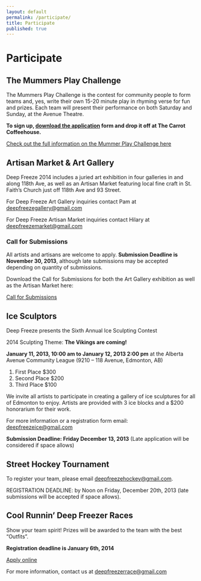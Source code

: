 ```yaml
---
layout: default
permalink: /participate/
title: Participate
published: true
---
```


# Participate

## The Mummers Play Challenge

The Mummers Play Challenge is the contest for community people to form teams and, yes, write their own 15-20 minute play in rhyming verse for fun and prizes. Each team will present their performance on both Saturday and Sunday, at the Avenue Theatre.

**To sign up, [download the application](/wp-content/uploads/2012/12/AAMCEntryForm.pdf) form and drop it off at The Carrot Coffeehouse.**

[Check out the full information on the Mummer Play Challenge here](whats-on/mummers/)

## Artisan Market & Art Gallery

Deep Freeze 2014 includes a juried art exhibition in four galleries in and along 118th Ave, as well as an Artisan Market featuring local fine craft in St. Faith’s Church just off 118th Ave and 93 Street.

For Deep Freeze Art Gallery inquiries contact Pam at <deepfreezegallery@gmail.com>

For Deep Freeze Artisan Market inquiries contact Hilary at <deepfreezemarket@gmail.com>

### Call for Submissions

All artists and artisans are welcome to apply. **Submission Deadline is November 30, 2013**, although late submissions may be accepted depending on quantity of submissions.

Download the Call for Submissions for both the Art Gallery exhibition as well as the Artisan Market here:

[Call for Submissions](/wp-content/uploads/2012/12/Deep-Freeze-2013-Call-to-Enter.pdf)

## Ice Sculptors

Deep Freeze presents the Sixth Annual Ice Sculpting Contest

2014 Sculpting Theme: **The Vikings are coming!**

**January 11, 2013, 10:00 am to January 12, 2013 2:00 pm** at the Alberta Avenue Community League (9210 – 118 Avenue, Edmonton, AB)

1. First Place $300
1. Second Place $200
1. Third Place $100

We invite all artists to participate in creating a gallery of ice sculptures for all of Edmonton to enjoy. Artists are provided with 3 ice blocks and a $200 honorarium for their work.

For more information or a registration form email: <deepfreezeice@gmail.com>

**Submission Deadline: Friday December 13, 2013** (Late application will be considered if space allows)

## Street Hockey Tournament

To register your team, please email <deepfreezehockey@gmail.com>.

REGISTRATION DEADLINE: by Noon on Friday, December 20th, 2013 (late submissions will be accepted if space allows).

## Cool Runnin’ Deep Freezer Races

Show your team spirit! Prizes will be awarded to the team with the best “Outfits”.

**Registration deadline is January 6th, 2014**

[Apply online](/get-involved/participate/cool-runnin-race/)

For more information, contact us at <deepfreezerrace@gmail.com>